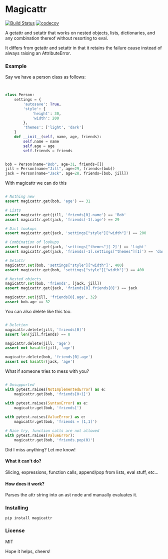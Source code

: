 # Magicattr

[![Build Status](https://travis-ci.org/frmdstryr/magicattr.svg?branch=master)](https://travis-ci.org/frmdstryr/magicattr)
[![codecov](https://codecov.io/gh/frmdstryr/magicattr/branch/master/graph/badge.svg)](https://codecov.io/gh/frmdstryr/magicattr)


A getattr and setattr that works on nested objects, lists, 
dictionaries, and any combination thereof without resorting to eval.

It differs from getattr and setattr in that it retains the failure cause 
instead of always raising an AttributeError.



### Example

Say we have a person class as follows:

```python


class Person:
    settings = {
        'autosave': True,
        'style': {
            'height': 30,
            'width': 200
        },
        'themes': ['light', 'dark']
    }
    def __init__(self, name, age, friends):
        self.name = name
        self.age = age
        self.friends = friends


bob = Person(name="Bob", age=31, friends=[])
jill = Person(name="Jill", age=29, friends=[bob])
jack = Person(name="Jack", age=28, friends=[bob, jill])

```

With magicattr we can do this

```python

# Nothing new
assert magicattr.get(bob, 'age') == 31

# Lists
assert magicattr.get(jill, 'friends[0].name') == 'Bob'
assert magicattr.get(jack, 'friends[-1].age') == 29

# Dict lookups
assert magicattr.get(jack, 'settings["style"]["width"]') == 200

# Combination of lookups
assert magicattr.get(jack, 'settings["themes"][-2]') == 'light'
assert magicattr.get(jack, 'friends[-1].settings["themes"][1]') == 'dark'

# Setattr
magicattr.set(bob, 'settings["style"]["width"]', 400)
assert magicattr.get(bob, 'settings["style"]["width"]') == 400

# Nested objects
magicattr.set(bob, 'friends', [jack, jill])
assert magicattr.get(jack, 'friends[0].friends[0]') == jack

magicattr.set(jill, 'friends[0].age', 32)
assert bob.age == 32
```

You can also delete like this too.

```python

# Deletion
magicattr.delete(jill, 'friends[0]')
assert len(jill.friends) == 0

magicattr.delete(jill, 'age')
assert not hasattr(jill, 'age')

magicattr.delete(bob, 'friends[0].age')
assert not hasattr(jack, 'age')

```

What if someone tries to mess with you?

```python

# Unsupported
with pytest.raises(NotImplementedError) as e:
    magicattr.get(bob, 'friends[0+1]')

with pytest.raises(SyntaxError) as e:
    magicattr.get(bob, 'friends[')
    
with pytest.raises(ValueError) as e:
    magicattr.get(bob, 'friends = [1,1]')

# Nice try, function calls are not allowed
with pytest.raises(ValueError):
    magicattr.get(bob, 'friends.pop(0)')

```

Did I miss anything? Let me know!



#### What it can't do?

Slicing, expressions, function calls, append/pop from lists, eval stuff, etc...

#### How does it work?

Parses the attr string into an ast node and manually evaluates it.
  

### Installing

`pip install magicattr`


### License

MIT

Hope it helps, cheers!